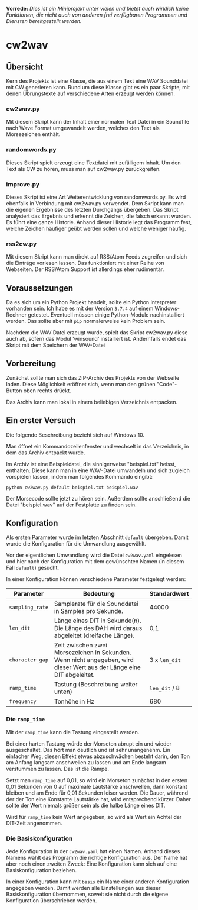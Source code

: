 **Vorrede:** *Dies ist ein Miniprojekt unter vielen und bietet auch wirklich keine Funktionen, die nicht auch von anderen frei verfügbaren Programmen und Diensten bereitgestellt werden.*
 
# cw2wav
## Übersicht

Kern des Projekts ist eine Klasse, die aus einem Text eine WAV Sounddatei mit CW generieren kann. Rund um diese Klasse gibt es ein paar Skripte, mit denen Übrungstexte auf verschiedene Arten erzeugt werden können.

### cw2wav.py

Mit diesem Skript kann der Inhalt einer normalen Text Datei in ein Soundfile nach Wave Format umgewandelt werden, welches den Text als Morsezeichen enthält.

### randomwords.py

Dieses Skript spielt erzeugt eine Textdatei mit zufälligem Inhalt. Um den Text als CW zu hören, muss man auf cw2wav.py zurückgreifen.
### improve.py

Dieses Skript ist eine Art Weiterentwicklung von randomwords.py. Es wird ebenfalls in Verbindung mit cw2wav.py verwendet. Dem Skript kann man die eigenen Ergebnisse des letzten Durchgangs übergeben. Das Skript analysiert das Ergebnis und erkennt die Zeichen, die falsch erkannt wurden. Es führt eine ganze Historie. Anhand dieser Historie legt das Programm fest, welche Zeichen häufiger geübt werden sollen und welche weniger häufig.
### rss2cw.py

Mit diesem Skript kann man direkt auf RSS/Atom Feeds zugreifen und sich die Einträge vorlesen lassen. Das funktioniert mit einer Reihe von Webseiten. Der RSS/Atom Support ist allerdings eher rudimentär.

## Voraussetzungen

Da es sich um ein Python Projekt handelt, sollte ein Python Interpreter vorhanden sein. Ich habe es mit der Version `3.7.4` auf einem Windows-Rechner getestet. Eventuell müssen einige Python-Module nachinstalliert werden. Das sollte aber mit `pip` normalerweise kein Problem sein.

Nachdem die WAV Datei erzeugt wurde, spielt das Skript cw2wav.py diese auch ab, sofern das Modul 'winsound' installiert ist. Andernfalls endet das Skript mit dem Speichern der WAV-Datei

## Vorbereitung

Zunächst sollte man sich das ZIP-Archiv des Projekts von der Webseite laden. Diese Möglichkeit eröffnet sich, wenn man den grünen "Code"-Button oben rechts drückt.

Das Archiv kann man lokal in einem beliebigen Verzeichnis entpacken.
## Ein erster Versuch

Die folgende Beschreibung bezieht sich auf Windows 10.

Man öffnet ein Kommandozeilenfenster und wechselt in das Verzeichnis, in dem das Archiv entpackt wurde.

Im Archiv ist eine Beispieldatei, die sinnigerweise "beispiel.txt" heisst, enthalten. Diese kann man in eine WAV-Datei
umwandeln und sich zugleich vorspielen lassen, indem man folgendes Kommando eingibt:

`python cw2wav.py default beispiel.txt beispiel.wav`

Der Morsecode sollte jetzt zu hören sein. Außerdem sollte anschließend die Datei "beispiel.wav" auf der Festplatte zu finden sein.

## Konfiguration

Als ersten Parameter wurde im letzten Abschnitt `default` übergeben. Damit wurde die Konfiguration für die Umwandlung ausgewählt.

Vor der eigentlichen Umwandlung wird die Datei `cw2wav.yaml` eingelesen und hier nach der Konfiguration mit dem gewünschten Namen (in diesem Fall `default`) gesucht.

In einer Konfiguration können verschiedene Parameter festgelegt werden:

| Parameter | Bedeutung | Standardwert |
| --------- | --------- | ------------ |
| `sampling_rate` | Samplerate für die Sounddatei in Samples pro Sekunde. | 44000 |
| `len_dit` | Länge eines DIT in Sekunde(n). Die Länge des DAH wird daraus abgeleitet (dreifache Länge). | 0,1 |
| `character_gap` | Zeit zwischen zwei Morsezeichen in Sekunden. Wenn nicht angegeben, wird dieser Wert aus der Länge eine DIT abgeleitet. | 3 x `len_dit` |
| `ramp_time` | Tastung (Beschreibung weiter unten) | `len_dit` / 8 |
| `frequency` | Tonhöhe in Hz | 680 |

### Die `ramp_time`

Mit der `ramp_time` kann die Tastung eingestellt werden.

Bei einer harten Tastung würde der Morseton abrupt ein und wieder ausgeschaltet. Das hört man deutlich und ist sehr unangenehm. Ein einfacher Weg, diesen Effekt etwas abzuschwächen besteht darin, den Ton am Anfang langsam anschwellen zu lassen und am Ende langsam verstummen zu lassen. Das ist die Rampe.

Setzt man `ramp_time` auf 0,01, so wird ein Morseton zunächst in den ersten 0,01 Sekunden von 0 auf maximale Lautstärke anschwellen, dann konstant bleiben und am Ende für 0,01 Sekunden leiser werden. Die Dauer, während der der Ton eine Konstante Lautstärke hat, wird entsprechend kürzer. Daher sollte der Wert niemals größer sein als die halbe Länge eines DIT. 

Wird für `ramp_time` kein Wert angegeben, so wird als Wert ein Achtel der DIT-Zeit angenommen.

### Die Basiskonfiguration

Jede Konfiguration in der `cw2wav.yaml` hat einen Namen. Anhand dieses Namens wählt das Programm die richtige Konfiguration aus. Der Name hat aber noch einen zweiten Zweck: Eine Konfiguration kann sich auf eine Basiskonfiguration beziehen.

In einer Konfiguration kann mit `basis` ein Name einer anderen Konfiguration angegeben werden. Damit werden alle Einstellungen aus dieser Basiskonfiguration übernommen, soweit sie nicht durch die eigene Konfiguration überschrieben werden.
